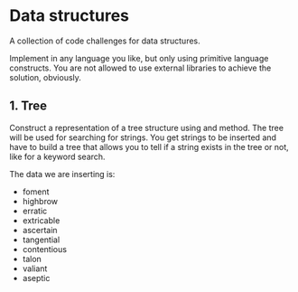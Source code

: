 # Data structures

A collection of code challenges for data structures.

Implement in any language you like, but only using primitive language constructs. You are not allowed to use external libraries to achieve the solution, obviously.

## 1. Tree

Construct a representation of a tree structure using and method. The tree will be used for searching for strings. You get strings to be inserted and have to build a tree that allows you to tell if a string exists in the tree or not, like for a keyword search.

The data we are inserting is:

 * foment
 * highbrow
 * erratic
 * extricable
 * ascertain
 * tangential
 * contentious
 * talon
 * valiant
 * aseptic
